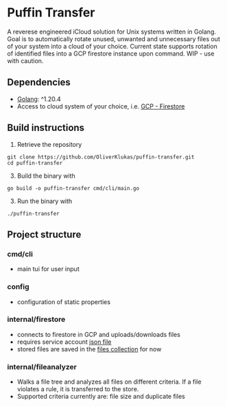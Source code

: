 # Puffin Transfer
A reverese engineered iCloud solution for Unix systems written in Golang. Goal is to automatically rotate unused, unwanted and unnecessary files out of your system into a cloud of your choice. Current state supports rotation of identified files into a GCP firestore instance upon command. WIP - use with caution.

## Dependencies
- [Golang](https://go.dev/doc/install): ^1.20.4
- Access to cloud system of your choice, i.e. [GCP - Firestore](https://cloud.google.com)

## Build instructions
1. Retrieve the repository
  ```shell
  git clone https://github.com/OliverKlukas/puffin-transfer.git
  cd puffin-transfer
  ```
3. Build the binary with
  ```shell 
  go build -o puffin-transfer cmd/cli/main.go
  ```
3. Run the binary with 
  ```shell
  ./puffin-transfer
  ```

## Project structure

### cmd/cli
- main tui for user input

### config
- configuration of static properties

### internal/firestore
- connects to firestore in GCP and uploads/downloads files
- requires service account [json file](https://console.cloud.google.com/iam-admin/serviceaccounts/details/114598002818126335278/keys?authuser=1&project=puffin-transfer&supportedpurview=project)
- stored files are saved in the [files collection](https://console.cloud.google.com/firestore/databases/-default-/data/panel/files/vbsEePbrUSzBaZpqshOP?referrer=search&authuser=1&project=puffin-transfer&supportedpurview=project) for now

### internal/fileanalyzer
- Walks a file tree and analyzes all files on different criteria. If a file violates a rule, it is transferred to the store.
- Supported criteria currently are: file size and duplicate files
